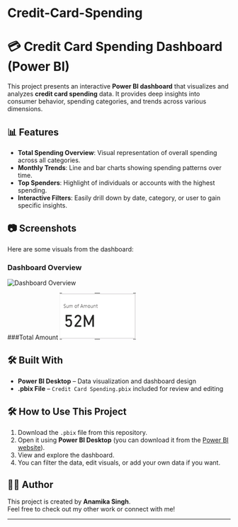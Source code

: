 # Credit-Card-Spending
# 💳 Credit Card Spending Dashboard (Power BI)

This project presents an interactive **Power BI dashboard** that visualizes and analyzes **credit card spending** data. It provides deep insights into consumer behavior, spending categories, and trends across various dimensions.

## 📊 Features

- **Total Spending Overview**: Visual representation of overall spending across all categories.
- **Monthly Trends**: Line and bar charts showing spending patterns over time.
- **Top Spenders**: Highlight of individuals or accounts with the highest spending.
- **Interactive Filters**: Easily drill down by date, category, or user to gain specific insights.

## 📷 Screenshots

Here are some visuals from the dashboard:

### Dashboard Overview
![Dashboard Overview]([Screenshots/Credit_Card_Spending.png](https://github.com/Anamika8074/Credit-Card-Spending/blob/main/Screenshots/Credit%20Card%20Spending.png))


###Total Amount
![Total Amount](Screenshots/Card.png)



## 🛠️ Built With

- **Power BI Desktop** – Data visualization and dashboard design
- **.pbix File** – `Credit Card Spending.pbix` included for review and editing

## 🛠 How to Use This Project

1. Download the `.pbix` file from this repository.
2. Open it using **Power BI Desktop** (you can download it from the [Power BI website](https://powerbi.microsoft.com/en-us/downloads/)).
3. View and explore the dashboard.
4. You can filter the data, edit visuals, or add your own data if you want.

   
## 🧑‍💻 Author
 
This project is created by **Anamika Singh**.  
Feel free to check out my other work or connect with me!

---


